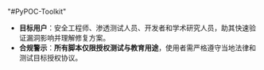 "#PyPOC-Toolkit" 

- **目标用户**：安全工程师、渗透测试人员、开发者和学术研究人员，助其快速验证漏洞影响并理解修复方案。
- **合规警示**：**所有脚本仅限授权测试与教育用途**，使用者需严格遵守当地法律和测试目标授权协议。
